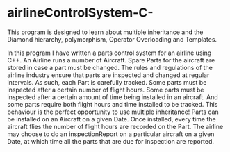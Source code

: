 # airlineControlSystem-C-
This program is designed to learn about multiple inheritance and the Diamond hierarchy, polymorphism, Operator Overloading and Templates.

In this program I have written a parts control system for an airline using C++.
An Airline runs a number of Aircraft. Spare Parts for the aircraft are stored in case a part must be changed.
The rules and regulations of the airline industry ensure that parts are inspected and changed at regular intervals.
As such, each Part is carefully tracked. Some parts must be inspected after a certain number of flight hours. Some
parts must be inspected after a certain amount of time being installed in an aircraft. And some parts require both
flight hours and time installed to be tracked. This behaviour is the perfect opportunity to use multiple inheritance!
Parts can be installed on an Aircraft on a given Date. Once installed, every time the aircraft flies the number
of flight hours are recorded on the Part. The airline may choose to do an inspectionReport on a particular aircraft
on a given Date, at which time all the parts that are due for inspection are reported.
